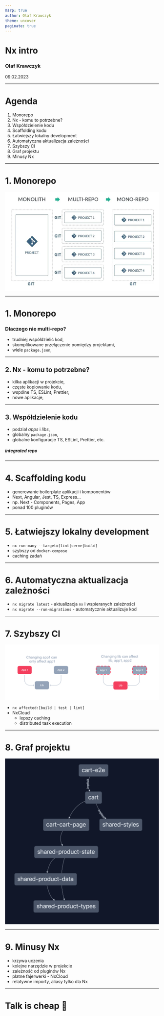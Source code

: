```yaml
---
marp: true
author: Olaf Krawczyk
theme: uncover
paginate: true
---
```


# Nx intro
### Olaf Krawczyk

09.02.2023

---
# Agenda
1. Monorepo
2. Nx - komu to potrzebne?
3. Współdzielenie kodu
4. Scaffolding kodu
5. Łatwiejszy lokalny development 
6. Automatyczna aktualizacja zależności
7. Szybszy CI
8. Graf projektu
9. Minusy Nx

---
# 1. Monorepo

![monorepo](monorepo.webp)

--- 

# 1. Monorepo
### Dlaczego nie multi-repo?
- trudniej współdzielić kod,
- skomplikowane przełączenie pomiędzy projektami,
- wiele `package.json`,
---

## 2. Nx - komu to potrzebne?

- kilka aplikacji w projekcie,
- częste kopiowanie kodu,
- wspólne TS, ESLint, Prettier,
- nowe aplikacje,
  
---

## 3. Współdzielenie kodu


- podział *apps* i *libs*,
- globalny `package.json`,
- globalne konfiguracje TS, ESLint, Prettier, etc.

##### *integrated repo*

---
# 4. Scaffolding kodu
- generowanie boilerplate aplikacji i komponentów
- Next, Angular, Jest, TS, Express... 
- np. Next - Components, Pages, App
- ponad 100 pluginów 

---

# 5. Łatwiejszy lokalny development 

- `nx run-many --target=[lint|serve|build]`
- szybszy od `docker-compose`
- caching zadań

---

# 6. Automatyczna aktualizacja zależności

- `nx migrate latest` - aktualizacja `nx` i wspieranych zależności
- `nx migrate --run-migrations` - automatycznie aktualizuje kod

---

# 7. Szybszy CI
  ![affected](affected.svg)
- `nx affected:[build | test | lint]`
- NxCloud
  - lepszy caching 
  - distributed task execution

---

# 8. Graf projektu
![width:500px](graph.png)

---

# 9. Minusy Nx
- krzywa uczenia
- kolejne narzędzie w projekcie
- zależność od pluginów Nx 
- płatne fajerwerki - NxCloud
- relatywne importy, aliasy tylko dla Nx 

---
# Talk is cheap 🤑